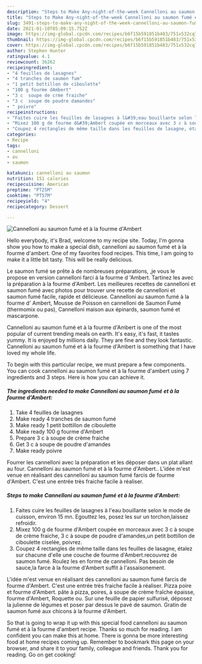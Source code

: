 ```yaml
---
description: "Steps to Make Any-night-of-the-week Cannelloni au saumon fumé et à la fourme d&amp;#39;Ambert"
title: "Steps to Make Any-night-of-the-week Cannelloni au saumon fumé et à la fourme d&amp;#39;Ambert"
slug: 3491-steps-to-make-any-night-of-the-week-cannelloni-au-saumon-fume-et-a-la-fourme-d-and-39-ambert
date: 2021-01-10T05:09:15.752Z
image: https://img-global.cpcdn.com/recipes/b6f15b591851b483/751x532cq70/cannelloni-au-saumon-fume-et-a-la-fourme-dambert-photo-principale-de-la-recette.jpg
thumbnail: https://img-global.cpcdn.com/recipes/b6f15b591851b483/751x532cq70/cannelloni-au-saumon-fume-et-a-la-fourme-dambert-photo-principale-de-la-recette.jpg
cover: https://img-global.cpcdn.com/recipes/b6f15b591851b483/751x532cq70/cannelloni-au-saumon-fume-et-a-la-fourme-dambert-photo-principale-de-la-recette.jpg
author: Stephen Hunter
ratingvalue: 4.1
reviewcount: 36262
recipeingredient:
- "4 feuilles de lasagnes"
- "4 tranches de saumon fum"
- "1 petit bottillon de ciboulette"
- "100 g fourme dAmbert"
- "3 c  soupe de crme fraiche"
- "3 c  soupe de poudre damandes"
- " poivre"
recipeinstructions:
- "Faites cuire les feuilles de lasagnes à l&#39;eau bouillante selon le mode de cuisson, environ 15 mn. Egouttez les, posez les sur un torchon,laissez refroidir."
- "Mixez 100 g de fourme d&#39;Ambert coupée en morceaux avec 3 c à soupe de crème fraiche, 3 c à soupe de poudre d&#39;amandes,un petit bottillon de ciboulette ciselée, poivrez."
- "Coupez 4 rectangles de même taille dans les feuilles de lasagne, étalez sur chacune d&#39;elle une couche de fourme d&#39;Ambert.recouvrez de saumon fumé. Roulez les en forme de cannelloni. Pas besoin de sauce,la farce à la fourme d&#39;Ambert suffit à l&#39;assaisonement."
categories:
- Recipe
tags:
- cannelloni
- au
- saumon

katakunci: cannelloni au saumon 
nutrition: 151 calories
recipecuisine: American
preptime: "PT25M"
cooktime: "PT57M"
recipeyield: "4"
recipecategory: Dessert

---
```



![Cannelloni au saumon fumé et à la fourme d&#39;Ambert](https://img-global.cpcdn.com/recipes/b6f15b591851b483/751x532cq70/cannelloni-au-saumon-fume-et-a-la-fourme-dambert-photo-principale-de-la-recette.jpg)

Hello everybody, it's Brad, welcome to my recipe site. Today, I'm gonna show you how to make a special dish, cannelloni au saumon fumé et à la fourme d&#39;ambert. One of my favorites food recipes. This time, I am going to make it a little bit tasty. This will be really delicious.

Le saumon fumé se prête à de nombreuses préparations, ,je vous le propose en version cannelloni farci à la fourme d &#39;Ambert. Tartinez les avec la préparation à la fourme d&#39;Ambert. Les meilleures recettes de cannelloni et saumon fumé avec photos pour trouver une recette de cannelloni et saumon fumé facile, rapide et délicieuse. Cannelloni au saumon fumé à la fourme d&#39; Ambert, Mousse de Poisson en cannelloni de Saumon Fumé (thermomix ou pas), Cannelloni maison aux épinards, saumon fumé et mascarpone.

Cannelloni au saumon fumé et à la fourme d&#39;Ambert is one of the most popular of current trending meals on earth. It's easy, it's fast, it tastes yummy. It is enjoyed by millions daily. They are fine and they look fantastic. Cannelloni au saumon fumé et à la fourme d&#39;Ambert is something that I have loved my whole life.


To begin with this particular recipe, we must prepare a few components. You can cook cannelloni au saumon fumé et à la fourme d&#39;ambert using 7 ingredients and 3 steps. Here is how you can achieve it.

<!--inarticleads1-->

##### The ingredients needed to make Cannelloni au saumon fumé et à la fourme d&#39;Ambert:

1. Take 4 feuilles de lasagnes
1. Make ready 4 tranches de saumon fumé
1. Make ready 1 petit bottillon de ciboulette
1. Make ready 100 g fourme d&#39;Ambert
1. Prepare 3 c à soupe de crème fraiche
1. Get 3 c à soupe de poudre d&#39;amandes
1. Make ready  poivre


Fourrer les cannelloni avec la préparation et les déposer dans un plat allant au four. Cannelloni au saumon fumé et à la fourme d&#39;Ambert.. L&#39;idée m&#39;est venue en réalisant des cannelloni au saumon fumé farcis de fourme d&#39;Ambert. C&#39;est une entrée très fraiche facile à réaliser. 

<!--inarticleads2-->

##### Steps to make Cannelloni au saumon fumé et à la fourme d&#39;Ambert:

1. Faites cuire les feuilles de lasagnes à l&#39;eau bouillante selon le mode de cuisson, environ 15 mn. Egouttez les, posez les sur un torchon,laissez refroidir.
1. Mixez 100 g de fourme d&#39;Ambert coupée en morceaux avec 3 c à soupe de crème fraiche, 3 c à soupe de poudre d&#39;amandes,un petit bottillon de ciboulette ciselée, poivrez.
1. Coupez 4 rectangles de même taille dans les feuilles de lasagne, étalez sur chacune d&#39;elle une couche de fourme d&#39;Ambert.recouvrez de saumon fumé. Roulez les en forme de cannelloni. Pas besoin de sauce,la farce à la fourme d&#39;Ambert suffit à l&#39;assaisonement.


L&#39;idée m&#39;est venue en réalisant des cannelloni au saumon fumé farcis de fourme d&#39;Ambert. C&#39;est une entrée très fraiche facile à réaliser. Pizza poire et fourme d&#39;Ambert. pâte à pizza, poires, à soupe de crème fraîche épaisse, fourme d&#39;Ambert, Roquette ou. Sur une feuille de papier sulfurisé, déposez la julienne de légumes et poser par dessus le pavé de saumon. Gratin de saumon fumé aux chicons à la fourme d&#39;Ambert. 

So that is going to wrap it up with this special food cannelloni au saumon fumé et à la fourme d&#39;ambert recipe. Thanks so much for reading. I am confident you can make this at home. There is gonna be more interesting food at home recipes coming up. Remember to bookmark this page on your browser, and share it to your family, colleague and friends. Thank you for reading. Go on get cooking!
